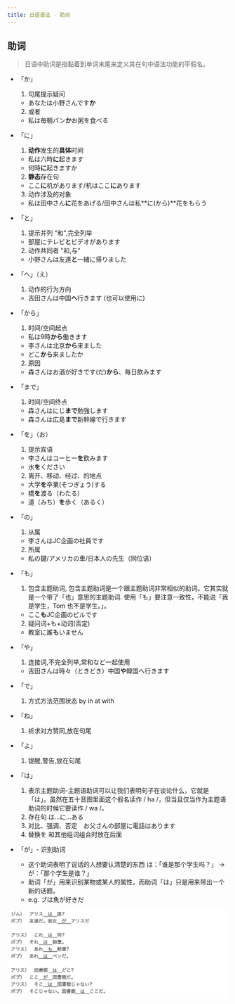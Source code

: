 ```yaml
---
title: 日语语法 - 助词
---
```


## 助词

> 日语中助词是指黏着到单词末尾来定义其在句中语法功能的平假名。

- 「か」
  1. 句尾提示疑问
    - あなたは小野さんです**か**
  2. 或者
    - 私は毎朝パン**か**お粥を食べる

- 「に」
  1. **动作**发生的**具体**时间
    - 私は六時**に**起きます
    - 何時**に**起きますか
  2. **静态**存在句
    - ここ**に**机があります/机はここ**に**あります
  3. 动作涉及的对象
    - 私は田中さん**に**花をあげる/田中さんは私**に(から)**花をもらう
    
- 「と」
  1. 提示并列 "和",完全列举
    - 部屋にテレビ**と**ビデオがあります
  2. 动作共同者 "和,与"
    - 小野さんは友達**と**一緒に帰りました

- 「へ」（え）
  1. 动作的行为方向
    - 吉田さんは中国**へ**行きます (也可以使用に)

- 「から」
  1. 时间/空间起点
    - 私は9時**から**働きます
    - 李さんは北京**から**来ました
    - どこ**から**来ましたか
  2. 原因
    - 森さんはお酒が好きです(だ)**から**、毎日飲みます

- 「まで」
  1. 时间/空间终点
    - 森さんはにじ**まで**勉強します
    - 森さんは広島**まで**新幹線で行きます

- 「を」（お）
  1. 提示宾语
    - 李さんはコーヒー**を**飲みます
    - 水**を**ください
  2. 离开、移动、经过、的地点
    - 大学**を**卒業(そつぎょう)する
    - 橋**を**渡る（わたる）
    - 道（みち）**を**歩く（あるく）

- 「の」
  1. 从属
    - 李さんはJC企画の社員です
  2. 所属
    - 私の鍵/アメリカの車/日本人の先生（同位语）

- 「も」
  1. 包含主题助词, 包含主题助词是一个跟主题助词非常相似的助词。它其实就是一个带了「也」意思的主题助词. 使用「も」要注意一致性，不能说「我是学生，Tom 也不是学生。」。
    - ここ**も**JC企画のビルです
  2. 疑问词+も+动词(否定)
    - 教室に誰**も**いません
    
- 「や」
  1. 连接词,不完全列举,常和など一起使用
    - 吉田さんは時々（ときどき）中国**や**韓国へ行きます

- 「で」
  1. 方式方法范围状态 by in at with

- 「ね」
  1. 祈求对方赞同,放在句尾


- 「よ」
  1. 提醒,警告,放在句尾

- 「は」
  1. 表示主题助词-主题语助词可以让我们表明句子在谈论什么，它就是「は」。虽然在五十音图里面这个假名读作 / ha /，但当且仅当作为主题语助词的时候它要读作 / wa /。
  2. 存在句 は...に...ある
  3. 对比、强调、否定　お父さんの部屋に電話はあります
  4. 替换を
  和其他组词组合时放在后面 

- 「が」- 识别助词
  * 这个助词表明了说话的人想要认清楚的东西 は：「谁是那个学生吗？」 -> が：「那个学生是谁？」
  * 助词「が」用来识别某物或某人的属性，而助词「は」只是用来带出一个新的话题。
  * e.g. ブは魚が好きだ

![](./i/wa-ga.png)